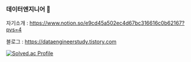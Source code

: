 ### 데이터엔지니어 👋
자기소개 : https://www.notion.so/e9cd45a502ec4d67bc316616c0b62167?pvs=4

블로그 : https://dataengineerstudy.tistory.com

[![Solved.ac Profile](http://mazassumnida.wtf/api/generate_badge?boj=wjddm3)](https://solved.ac/wjddm3)
<!--
**sangwookWoo/sangwookWoo** is a ✨ _special_ ✨ repository because its `README.md` (this file) appears on your GitHub profile.

Here are some ideas to get you started:

- 🔭 I’m currently working on ...
- 🌱 I’m currently learning ...
- 👯 I’m looking to collaborate on ...
- 🤔 I’m looking for help with ...
- 💬 Ask me about ...
- 📫 How to reach me: ...
- 😄 Pronouns: ...
- ⚡ Fun fact: ...
-->
